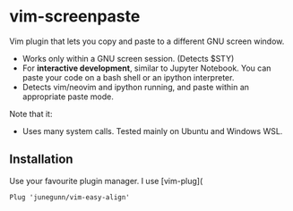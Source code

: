 # vim-screenpaste
Vim plugin that lets you copy and paste to a different GNU screen window.

- Works only within a GNU screen session. (Detects $STY)
- For **interactive development**, similar to Jupyter Notebook. You can paste your code on a bash shell or an ipython interpreter.
- Detects vim/neovim and ipython running, and paste within an appropriate paste mode.


Note that it:
- Uses many system calls. Tested mainly on Ubuntu and Windows WSL.

## Installation

Use your favourite plugin manager. I use [vim-plug](
```vimscript
Plug 'junegunn/vim-easy-align'
```
